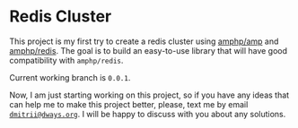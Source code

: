 # Redis Cluster

This project is my first try to create a redis cluster using [amphp/amp](https://github.com/amphp/amp) and [amphp/redis](https://github.com/amphp/amp). The goal is to build an easy-to-use library that will have good compatibility with `amphp/redis`.

Current working branch is `0.0.1`.

Now, I am just starting working on this project, so if you have any ideas that can help me to make this project better, please, text me by email [`dmitrii@dways.org`](mailto:dmitrii@dways.org). I will be happy to discuss with you about any solutions.